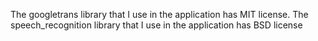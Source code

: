 The googletrans library that I use in the application has MIT license. 
The speech_recognition library that I use in the application has BSD license
